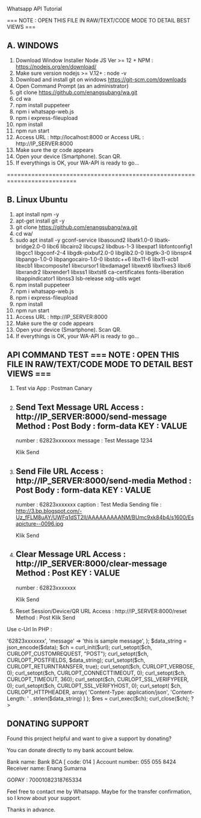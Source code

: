 Whatsapp API Tutorial

=== NOTE : OPEN THIS FILE IN RAW/TEXT/CODE MODE TO DETAIL BEST VIEWS ===

A. WINDOWS
--------------------------------------------------------------------------
1. Download Window Installer Node JS Ver >= 12 + NPM : https://nodejs.org/en/download/
2. Make sure version nodejs >= V.12+ : node -v
3. Download and install git on windows https://git-scm.com/downloads
4. Open Command Prompt (as an administrator)
5. git clone https://github.com/enangsubang/wa.git
6. cd wa
7. npm install puppeteer
8. npm i whatsapp-web.js
9. npm i express-fileupload
10. npm install
11. npm run start
12. Access URL : http://localhost:8000 or Access URL : http://IP_SERVER:8000
13. Make sure the qr code appears
14. Open your device (Smartphone). Scan QR.
15. If everythings is OK, your WA-API is ready to go... 

==========================================================================

B. Linux Ubuntu
--------------------------------------------------------------------------
1. apt install npm -y
2. apt-get install git -y
3. git clone https://github.com/enangsubang/wa.git
4. cd wa/
5. sudo apt install -y gconf-service libasound2 libatk1.0-0 libatk-bridge2.0-0 libc6 libcairo2 libcups2 libdbus-1-3 libexpat1 libfontconfig1 libgcc1 libgconf-2-4 libgdk-pixbuf2.0-0 libglib2.0-0 libgtk-3-0 libnspr4 libpango-1.0-0 libpangocairo-1.0-0 libstdc++6 libx11-6 libx11-xcb1 libxcb1 libxcomposite1 libxcursor1 libxdamage1 libxext6 libxfixes3 libxi6 libxrandr2 libxrender1 libxss1 libxtst6 ca-certificates fonts-liberation libappindicator1 libnss3 lsb-release xdg-utils wget
6. npm install puppeteer
7. npm i whatsapp-web.js
8. npm i express-fileupload
9. npm install
10. npm run start
11. Access URL : http://IP_SERVER:8000
12. Make sure the qr code appears
13. Open your device (Smartphone). Scan QR.
14. If everythings is OK, your WA-API is ready to go... 

API COMMAND TEST 
=== NOTE : OPEN THIS FILE IN RAW/TEXT/CODE MODE TO DETAIL BEST VIEWS ===
-------------------------------------------------------------------------------------------
1. Test via App : Postman Canary
2. Send Text Message
   URL Access : http://IP_SERVER:8000/send-message
    Method : Post
    Body : form-data
     KEY    : VALUE
    -----------------------
    number  : 62823xxxxxxx
    message : Test Message 1234
   
   Klik Send

3. Send File 
    URL Access :  http://IP_SERVER:8000/send-media
    Method : Post
    Body : form-data
     KEY    : VALUE
    -----------------------
    number  : 62823xxxxxxx
    caption : Test Media Sending
    file    : http://3.bp.blogspot.com/-Uz_fFLM8uAY/UWFq1dST2lI/AAAAAAAAANM/BUmc9xk84b4/s1600/Esapicture--0096.jpg
   
   Klik Send
   
4. Clear Message
    URL Access : http://IP_SERVER:8000/clear-message
    Method : Post
    KEY    : VALUE
    -----------------------
    number : 62823xxxxxxx
    
    Klik Send  
    
5. Reset Session/Device/QR
    URL Access : http://IP_SERVER:8000/reset
    Method : Post
    Klik Send  
      
    
Use c-Url In PHP :

<?php
  	$url = 'http://IP_SERVER:8000/send-message';
	$data = array(
			'number' => '62823xxxxxxx',
			'message'  => 'this is sample message',
		);
   	$data_string = json_encode($data);
 	$ch = curl_init($url);
	curl_setopt($ch, CURLOPT_CUSTOMREQUEST, "POST");
	curl_setopt($ch, CURLOPT_POSTFIELDS, $data_string);
	curl_setopt($ch, CURLOPT_RETURNTRANSFER, true);
	curl_setopt($ch, CURLOPT_VERBOSE, 0);
	curl_setopt($ch, CURLOPT_CONNECTTIMEOUT, 0);
	curl_setopt($ch, CURLOPT_TIMEOUT, 360);
	curl_setopt($ch, CURLOPT_SSL_VERIFYPEER, 0);
	curl_setopt($ch, CURLOPT_SSL_VERIFYHOST, 0);
	curl_setopt(
		$ch,
		CURLOPT_HTTPHEADER,
		array(
			'Content-Type: application/json',
			'Content-Length: ' . strlen($data_string)
		)
	);
	$res = curl_exec($ch);
	curl_close($ch);
?>


 



DONATING SUPPORT
-------------------------------------------------------------------------------------------
Found this project helpful and want to give a support by donating?

You can donate directly to my bank account below.

Bank name: Bank BCA [ code: 014 ]
Account number: 055 055 8424
Receiver name: Enang Sumarna

GOPAY : 70001082318765334

Feel free to contact me by Whatsapp. Maybe for the transfer confirmation, so I know about your support.

Thanks in advance.
